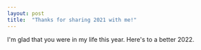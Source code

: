 ```yaml
---
layout: post
title:  "Thanks for sharing 2021 with me!"
---
```


I'm glad that you were in my life this year. Here's to a better 2022.
<script src="https://cdn.jsdelivr.net/npm/p5@1.4.0/lib/p5.js"></script>
<script async defer src="/procedural-cards/heyfriend.js"></script>
